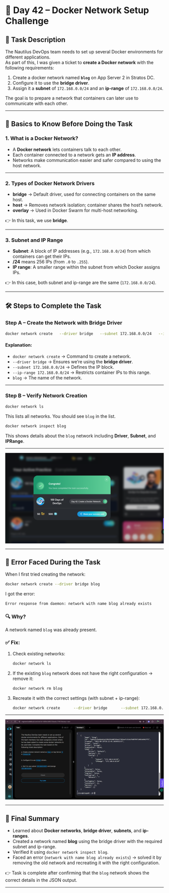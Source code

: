 # 🚀 Day 42 – Docker Network Setup Challenge

## 📌 Task Description
The Nautilus DevOps team needs to set up several Docker environments for different applications.  
As part of this, I was given a ticket to **create a Docker network** with the following requirements:

1. Create a docker network named **`blog`** on App Server 2 in Stratos DC.  
2. Configure it to use the **bridge driver**.  
3. Assign it a **subnet** of `172.168.0.0/24` and an **ip-range** of `172.168.0.0/24`.

The goal is to prepare a network that containers can later use to communicate with each other.

---

## 🐳 Basics to Know Before Doing the Task

### 1. What is a Docker Network?
- A **Docker network** lets containers talk to each other.
- Each container connected to a network gets an **IP address**.
- Networks make communication easier and safer compared to using the host network.

---

### 2. Types of Docker Network Drivers
- **bridge** → Default driver, used for connecting containers on the same host.  
- **host** → Removes network isolation; container shares the host’s network.  
- **overlay** → Used in Docker Swarm for multi-host networking.  

👉 In this task, we use **bridge**.

---

### 3. Subnet and IP Range
- **Subnet**: A block of IP addresses (e.g., `172.168.0.0/24`) from which containers can get their IPs.  
- **/24** means 256 IPs (from `.0` to `.255`).  
- **IP range**: A smaller range within the subnet from which Docker assigns IPs.  

👉 In this case, both subnet and ip-range are the same (`172.168.0.0/24`).

---

## 🛠️ Steps to Complete the Task

### Step A – Create the Network with Bridge Driver
```bash
docker network create   --driver bridge   --subnet 172.168.0.0/24   --ip-range 172.168.0.0/24   blog
```

#### Explanation:
- `docker network create` → Command to create a network.  
- `--driver bridge` → Ensures we’re using the **bridge driver**.  
- `--subnet 172.168.0.0/24` → Defines the IP block.  
- `--ip-range 172.168.0.0/24` → Restricts container IPs to this range.  
- `blog` → The name of the network.

---

### Step B – Verify Network Creation
```bash
docker network ls
```
This lists all networks. You should see `blog` in the list.

```bash
docker network inspect blog
```
This shows details about the `blog` network including **Driver**, **Subnet**, and **IPRange**.

---
![Screenshot 2025-09-19 214423](assets/Screenshot%202025-09-19%20214423.png)

---

## 🐞 Error Faced During the Task

When I first tried creating the network:
```bash
docker network create --driver bridge blog
```

I got the error:
```
Error response from daemon: network with name blog already exists
```

### 🔍 Why?
A network named `blog` was already present.

### ✅ Fix:
1. Check existing networks:
   ```bash
   docker network ls
   ```
2. If the existing `blog` network does not have the right configuration → remove it:
   ```bash
   docker network rm blog
   ```
3. Recreate it with the correct settings (with subnet + ip-range):
   ```bash
   docker network create      --driver bridge      --subnet 172.168.0.0/24      --ip-range 172.168.0.0/24      blog
   ```

---
![Screenshot 2025-09-19 214344](assets/Screenshot%202025-09-19%20214344.png)

---

## 📝 Final Summary
- Learned about **Docker networks**, **bridge driver**, **subnets**, and **ip-ranges**.  
- Created a network named **blog** using the bridge driver with the required subnet and ip-range.  
- Verified it using `docker network inspect blog`.  
- Faced an error (`network with name blog already exists`) → solved it by removing the old network and recreating it with the right configuration.  

👉 Task is complete after confirming that the `blog` network shows the correct details in the JSON output.

---
